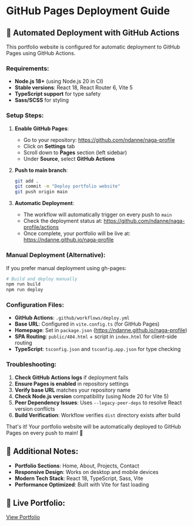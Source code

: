 # GitHub Pages Deployment Guide

## 🚀 Automated Deployment with GitHub Actions

This portfolio website is configured for automatic deployment to GitHub Pages using GitHub Actions.

### Requirements:
- **Node.js 18+** (using Node.js 20 in CI)
- **Stable versions**: React 18, React Router 6, Vite 5
- **TypeScript support** for type safety
- **Sass/SCSS** for styling

### Setup Steps:

1. **Enable GitHub Pages**:
   - Go to your repository: https://github.com/ndanne/naga-profile
   - Click on **Settings** tab
   - Scroll down to **Pages** section (left sidebar)
   - Under **Source**, select **GitHub Actions**

2. **Push to main branch**:
   ```bash
   git add .
   git commit -m "Deploy portfolio website"
   git push origin main
   ```

3. **Automatic Deployment**:
   - The workflow will automatically trigger on every push to `main`
   - Check the deployment status at: https://github.com/ndanne/naga-profile/actions
   - Once complete, your portfolio will be live at: https://ndanne.github.io/naga-profile

### Manual Deployment (Alternative):

If you prefer manual deployment using gh-pages:

```bash
# Build and deploy manually
npm run build
npm run deploy
```

### Configuration Files:

- **GitHub Actions**: `.github/workflows/deploy.yml`
- **Base URL**: Configured in `vite.config.ts` (for GitHub Pages)
- **Homepage**: Set in `package.json` (https://ndanne.github.io/naga-profile)
- **SPA Routing**: `public/404.html` + script in `index.html` for client-side routing
- **TypeScript**: `tsconfig.json` and `tsconfig.app.json` for type checking

### Troubleshooting:

1. **Check GitHub Actions logs** if deployment fails
2. **Ensure Pages is enabled** in repository settings
3. **Verify base URL** matches your repository name
4. **Check Node.js version** compatibility (using Node 20 for Vite 5)
5. **Peer Dependency Issues**: Uses `--legacy-peer-deps` to resolve React version conflicts
6. **Build Verification**: Workflow verifies `dist` directory exists after build

That's it! Your portfolio website will be automatically deployed to GitHub Pages on every push to main! 🎉

## 📝 Additional Notes:

- **Portfolio Sections**: Home, About, Projects, Contact
- **Responsive Design**: Works on desktop and mobile devices
- **Modern Tech Stack**: React 18, TypeScript, Sass, Vite
- **Performance Optimized**: Built with Vite for fast loading

## 🔗 Live Portfolio:
[View Portfolio](https://ndanne.github.io/naga-profile)

